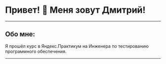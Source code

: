 # Привет! 👋 Меня зовут Дмитрий!
___
## Обо мне: 
Я прошёл курс в Яндекс.Практикум на Инженера по тестированию программного обеспечения.
___
